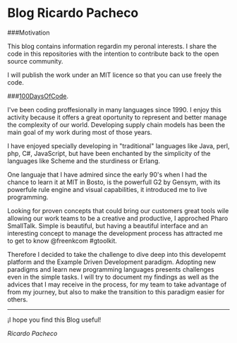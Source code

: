 Blog Ricardo Pacheco
=======

###Motivation

This blog contains information regardin my peronal interests. I share the code in this repositories with the intention to contribute back to the open source community.

I will publish the work under an MIT licence so that you can use freely the code. 

 
###[100DaysOfCode](https://github.com/rcpacheco/100-days-of-code).

I've been coding proffesionally in many languages since 1990. I enjoy this activity because  it offers a great oportunity to represent and better manage the complexity of our world. Developing supply chain models has been the main  goal of my work during most of those years.

I have enjoyed specially developing in "traditional" languages like Java, perl, php, C#, JavaScript, but have been enchanted by the simplicity of the languages like Scheme and the sturdiness or Erlang.

One languaje that I have admired since the early 90's when I had the chance to learn it at MIT in Bosto, is the powerfull G2 by Gensym, with its powerfule rule engine and visual capabilities, it introduced me to live programming.

Looking for proven concepts that could bring our customers great tools wile allowing our work teams to be a creative and productive, I approched Pharo SmallTalk. Simple is beautiful, but having a beautiful interface and an interesting concept to manage the development process has attracted me to get to know @freenkcom #gtoolkit.

Therefore I decided to take the challenge to dive deep into this developemt platform and the Example Driven Development paradigm.
Adopting new paradigms and learn new programming languages  presents challenges even in the simple tasks.
I will try to document my findings as well as the advices that I may receive in the process, for my team to take advantage of from my journey, but also to make the transition to this paradigm easier for others.

------------------

¡I hope you find this Blog useful!

_Ricardo Pacheco_
